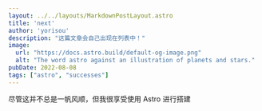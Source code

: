 ```yaml
---
layout: ../../layouts/MarkdownPostLayout.astro
title: 'next'
author: 'yorisou'
description: "这篇文章会自己出现在列表中！"
image:
  url: "https://docs.astro.build/default-og-image.png"
  alt: "The word astro against an illustration of planets and stars."
pubDate: 2022-08-08
tags: ["astro", "successes"]
---
```

尽管这并不总是一帆风顺，但我很享受使用 Astro 进行搭建